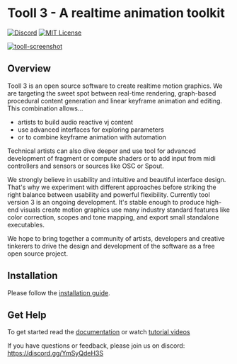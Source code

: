 # Tooll 3 - A realtime animation toolkit

[![Discord](https://img.shields.io/discord/823853172619083816.svg?style=for-the-badge)](https://discord.gg/YmSyQdeH3S)
[![MIT License](https://img.shields.io/badge/license-MIT-blue.svg?style=for-the-badge)](https://github.com/alelievr/Mixture/blob/master/LICENSE)

[![tooll-screenshot](https://user-images.githubusercontent.com/1732545/173256422-a4ef9894-d954-4bc3-8c24-000bfbe1c3ad.png)](https://www.youtube.com/watch?v=PrxhwOC9hLw "Tooll3 - A quick overview")

## Overview
Tooll 3 is an open source software to create realtime motion graphics. We are targeting the sweet spot between real-time rendering, graph-based procedural content generation and linear keyframe animation and editing. This combination allows… 
- artists to build audio reactive vj content
- use advanced interfaces for exploring parameters
- or to combine keyframe animation with automation

Technical artists can also dive deeper and use tool for advanced development of fragment or compute shaders or to add input from midi controllers and sensors or sources like OSC or Spout. 

We strongly believe in usability and intuitive and beautiful interface design. That's why we experiment with different approaches before striking the right
balance between usability and powerful flexibility. Currently tool version 3 is an ongoing development. It's stable enough to produce high-end visuals
create motion graphics use many industry standard features like color correction, scopes and tone mapping, and export small standalone executables.

We hope to bring together a community of artists, developers and creative tinkerers to drive the design and development of the software as a free open source project.

## Installation
Please follow the [installation guide](https://github.com/tooll3/t3/wiki/Installation).

## Get Help
To get started read the [documentation](https://github.com/tooll3/t3/wiki/T3UserInterface) or watch [tutorial videos](https://www.youtube.com/watch?v=eH2E02U6P5Q&list=PLj-rnPROvbn3LigXGRSDvmLtgTwmNHcQs&index=4)

If you have questions or feedback, please join us on discord: https://discord.gg/YmSyQdeH3S 





